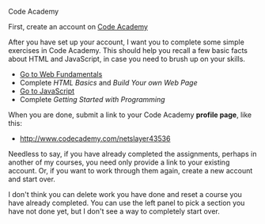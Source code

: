 Code Academy

First, create an account on [Code Academy](http://www.codecademy.com/)

After you have set up your account, I want you to complete some 
simple exercises in Code Academy. This should help you recall a few 
basic facts about HTML and JavaScript, in case you need to brush up 
on your skills.

- [Go to Web Fundamentals](http://www.codecademy.com/tracks/web)
- Complete *HTML Basics* and *Build Your own Web Page*
- [Go to JavaScript](http://www.codecademy.com/tracks/javascript)
- Complete *Getting Started with Programming*

When you are done, submit a link to your Code Academy **profile page**,
like this:

- <http://www.codecademy.com/netslayer43536>

Needless to say, if you have already completed the assignments, perhaps
in another of my courses, you need only provide a link to your existing
account. Or, if you want to work through them again, create a new
account and start over. 

I don't think you can delete work you have done and reset a course
you have already completed. You can use the left panel to pick a section
you have not done yet, but I don't see a way to completely start over.


